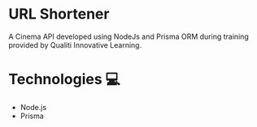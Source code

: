 # URL Shortener

A Cinema API developed using NodeJs and Prisma ORM during training provided by Qualiti Innovative Learning. 

# Technologies 💻
 - Node.js
 - Prisma
